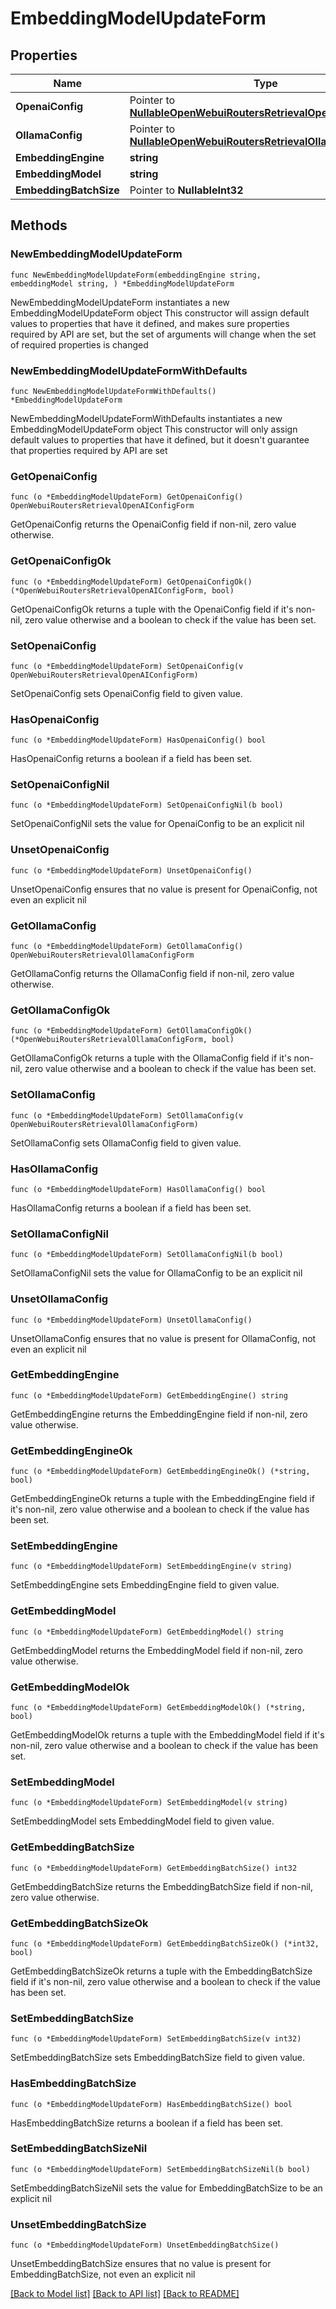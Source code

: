 # EmbeddingModelUpdateForm

## Properties

Name | Type | Description | Notes
------------ | ------------- | ------------- | -------------
**OpenaiConfig** | Pointer to [**NullableOpenWebuiRoutersRetrievalOpenAIConfigForm**](OpenWebuiRoutersRetrievalOpenAIConfigForm.md) |  | [optional] 
**OllamaConfig** | Pointer to [**NullableOpenWebuiRoutersRetrievalOllamaConfigForm**](OpenWebuiRoutersRetrievalOllamaConfigForm.md) |  | [optional] 
**EmbeddingEngine** | **string** |  | 
**EmbeddingModel** | **string** |  | 
**EmbeddingBatchSize** | Pointer to **NullableInt32** |  | [optional] 

## Methods

### NewEmbeddingModelUpdateForm

`func NewEmbeddingModelUpdateForm(embeddingEngine string, embeddingModel string, ) *EmbeddingModelUpdateForm`

NewEmbeddingModelUpdateForm instantiates a new EmbeddingModelUpdateForm object
This constructor will assign default values to properties that have it defined,
and makes sure properties required by API are set, but the set of arguments
will change when the set of required properties is changed

### NewEmbeddingModelUpdateFormWithDefaults

`func NewEmbeddingModelUpdateFormWithDefaults() *EmbeddingModelUpdateForm`

NewEmbeddingModelUpdateFormWithDefaults instantiates a new EmbeddingModelUpdateForm object
This constructor will only assign default values to properties that have it defined,
but it doesn't guarantee that properties required by API are set

### GetOpenaiConfig

`func (o *EmbeddingModelUpdateForm) GetOpenaiConfig() OpenWebuiRoutersRetrievalOpenAIConfigForm`

GetOpenaiConfig returns the OpenaiConfig field if non-nil, zero value otherwise.

### GetOpenaiConfigOk

`func (o *EmbeddingModelUpdateForm) GetOpenaiConfigOk() (*OpenWebuiRoutersRetrievalOpenAIConfigForm, bool)`

GetOpenaiConfigOk returns a tuple with the OpenaiConfig field if it's non-nil, zero value otherwise
and a boolean to check if the value has been set.

### SetOpenaiConfig

`func (o *EmbeddingModelUpdateForm) SetOpenaiConfig(v OpenWebuiRoutersRetrievalOpenAIConfigForm)`

SetOpenaiConfig sets OpenaiConfig field to given value.

### HasOpenaiConfig

`func (o *EmbeddingModelUpdateForm) HasOpenaiConfig() bool`

HasOpenaiConfig returns a boolean if a field has been set.

### SetOpenaiConfigNil

`func (o *EmbeddingModelUpdateForm) SetOpenaiConfigNil(b bool)`

 SetOpenaiConfigNil sets the value for OpenaiConfig to be an explicit nil

### UnsetOpenaiConfig
`func (o *EmbeddingModelUpdateForm) UnsetOpenaiConfig()`

UnsetOpenaiConfig ensures that no value is present for OpenaiConfig, not even an explicit nil
### GetOllamaConfig

`func (o *EmbeddingModelUpdateForm) GetOllamaConfig() OpenWebuiRoutersRetrievalOllamaConfigForm`

GetOllamaConfig returns the OllamaConfig field if non-nil, zero value otherwise.

### GetOllamaConfigOk

`func (o *EmbeddingModelUpdateForm) GetOllamaConfigOk() (*OpenWebuiRoutersRetrievalOllamaConfigForm, bool)`

GetOllamaConfigOk returns a tuple with the OllamaConfig field if it's non-nil, zero value otherwise
and a boolean to check if the value has been set.

### SetOllamaConfig

`func (o *EmbeddingModelUpdateForm) SetOllamaConfig(v OpenWebuiRoutersRetrievalOllamaConfigForm)`

SetOllamaConfig sets OllamaConfig field to given value.

### HasOllamaConfig

`func (o *EmbeddingModelUpdateForm) HasOllamaConfig() bool`

HasOllamaConfig returns a boolean if a field has been set.

### SetOllamaConfigNil

`func (o *EmbeddingModelUpdateForm) SetOllamaConfigNil(b bool)`

 SetOllamaConfigNil sets the value for OllamaConfig to be an explicit nil

### UnsetOllamaConfig
`func (o *EmbeddingModelUpdateForm) UnsetOllamaConfig()`

UnsetOllamaConfig ensures that no value is present for OllamaConfig, not even an explicit nil
### GetEmbeddingEngine

`func (o *EmbeddingModelUpdateForm) GetEmbeddingEngine() string`

GetEmbeddingEngine returns the EmbeddingEngine field if non-nil, zero value otherwise.

### GetEmbeddingEngineOk

`func (o *EmbeddingModelUpdateForm) GetEmbeddingEngineOk() (*string, bool)`

GetEmbeddingEngineOk returns a tuple with the EmbeddingEngine field if it's non-nil, zero value otherwise
and a boolean to check if the value has been set.

### SetEmbeddingEngine

`func (o *EmbeddingModelUpdateForm) SetEmbeddingEngine(v string)`

SetEmbeddingEngine sets EmbeddingEngine field to given value.


### GetEmbeddingModel

`func (o *EmbeddingModelUpdateForm) GetEmbeddingModel() string`

GetEmbeddingModel returns the EmbeddingModel field if non-nil, zero value otherwise.

### GetEmbeddingModelOk

`func (o *EmbeddingModelUpdateForm) GetEmbeddingModelOk() (*string, bool)`

GetEmbeddingModelOk returns a tuple with the EmbeddingModel field if it's non-nil, zero value otherwise
and a boolean to check if the value has been set.

### SetEmbeddingModel

`func (o *EmbeddingModelUpdateForm) SetEmbeddingModel(v string)`

SetEmbeddingModel sets EmbeddingModel field to given value.


### GetEmbeddingBatchSize

`func (o *EmbeddingModelUpdateForm) GetEmbeddingBatchSize() int32`

GetEmbeddingBatchSize returns the EmbeddingBatchSize field if non-nil, zero value otherwise.

### GetEmbeddingBatchSizeOk

`func (o *EmbeddingModelUpdateForm) GetEmbeddingBatchSizeOk() (*int32, bool)`

GetEmbeddingBatchSizeOk returns a tuple with the EmbeddingBatchSize field if it's non-nil, zero value otherwise
and a boolean to check if the value has been set.

### SetEmbeddingBatchSize

`func (o *EmbeddingModelUpdateForm) SetEmbeddingBatchSize(v int32)`

SetEmbeddingBatchSize sets EmbeddingBatchSize field to given value.

### HasEmbeddingBatchSize

`func (o *EmbeddingModelUpdateForm) HasEmbeddingBatchSize() bool`

HasEmbeddingBatchSize returns a boolean if a field has been set.

### SetEmbeddingBatchSizeNil

`func (o *EmbeddingModelUpdateForm) SetEmbeddingBatchSizeNil(b bool)`

 SetEmbeddingBatchSizeNil sets the value for EmbeddingBatchSize to be an explicit nil

### UnsetEmbeddingBatchSize
`func (o *EmbeddingModelUpdateForm) UnsetEmbeddingBatchSize()`

UnsetEmbeddingBatchSize ensures that no value is present for EmbeddingBatchSize, not even an explicit nil

[[Back to Model list]](../README.md#documentation-for-models) [[Back to API list]](../README.md#documentation-for-api-endpoints) [[Back to README]](../README.md)


